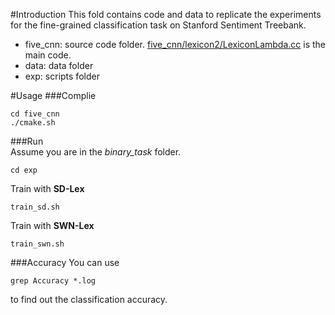 #Introduction
This fold contains code and data to replicate the experiments for the fine-grained classification task on Stanford Sentiment Treebank.   
 + five_cnn: source code folder. [five_cnn/lexicon2/LexiconLambda.cc](five_cnn/lexicon2/LexiconLambda.cc) is the main code.
 + data: data folder
 + exp: scripts folder 

#Usage
###Complie  
```
cd five_cnn
./cmake.sh
```

###Run  
Assume you are in the *binary_task* folder. 

```
cd exp
```

Train with **SD-Lex**

```
train_sd.sh
```

Train with **SWN-Lex**

```
train_swn.sh
```
###Accuracy
You can use 
```
grep Accuracy *.log
```

to find out the classification accuracy. 
